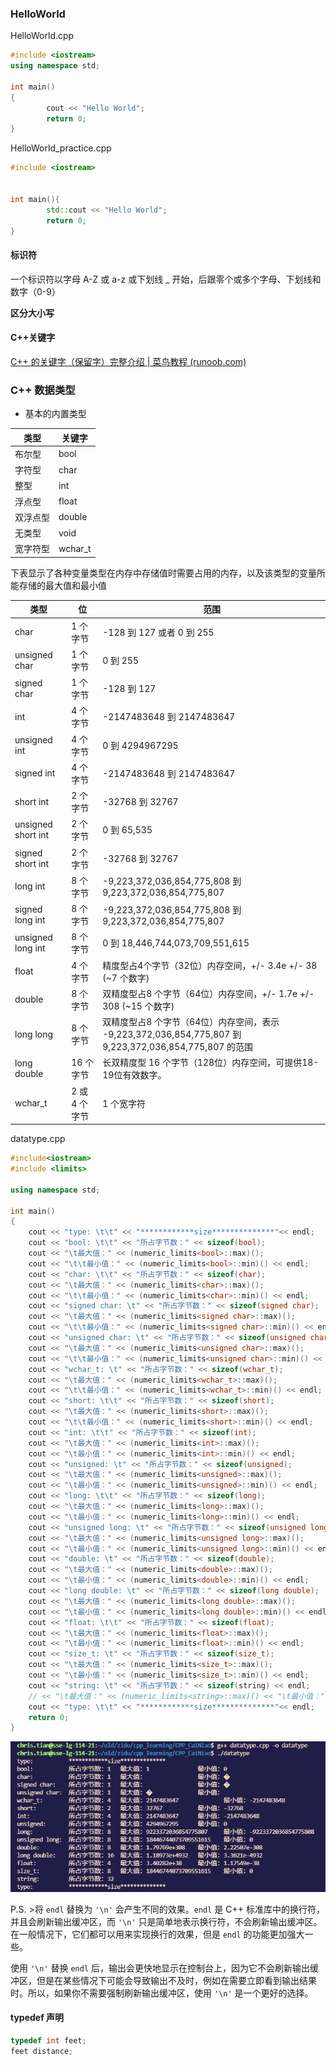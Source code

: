 ### HelloWorld

HelloWorld.cpp

```cpp
#include <iostream>
using namespace std;

int main()
{
        cout << "Hello World";
        return 0;
}
```

HelloWorld_practice.cpp

```cpp
#include <iostream>


int main(){
        std::cout << "Hello World";
        return 0;
}
```

#### 标识符

一个标识符以字母 A-Z 或 a-z 或下划线 _ 开始，后跟零个或多个字母、下划线和数字（0-9）

**区分大小写**

#### C++关键字

[C++ 的关键字（保留字）完整介绍 | 菜鸟教程 (runoob.com)](https://www.runoob.com/w3cnote/cpp-keyword-intro.html)

### C++ 数据类型

- 基本的内置类型

| 类型   | 关键字     |
| ---- | ------- |
| 布尔型  | bool    |
| 字符型  | char    |
| 整型   | int     |
| 浮点型  | float   |
| 双浮点型 | double  |
| 无类型  | void    |
| 宽字符型 | wchar_t |

下表显示了各种变量类型在内存中存储值时需要占用的内存，以及该类型的变量所能存储的最大值和最小值

| 类型                 | 位         | 范围                                                                                |
| ------------------ | --------- | --------------------------------------------------------------------------------- |
| char               | 1 个字节     | -128 到 127 或者 0 到 255                                                             |
| unsigned char      | 1 个字节     | 0 到 255                                                                           |
| signed char        | 1 个字节     | -128 到 127                                                                        |
| int                | 4 个字节     | -2147483648 到 2147483647                                                          |
| unsigned int       | 4 个字节     | 0 到 4294967295                                                                    |
| signed int         | 4 个字节     | -2147483648 到 2147483647                                                          |
| short int          | 2 个字节     | -32768 到 32767                                                                    |
| unsigned short int | 2 个字节     | 0 到 65,535                                                                        |
| signed short int   | 2 个字节     | -32768 到 32767                                                                    |
| long int           | 8 个字节     | -9,223,372,036,854,775,808 到 9,223,372,036,854,775,807                            |
| signed long int    | 8 个字节     | -9,223,372,036,854,775,808 到 9,223,372,036,854,775,807                            |
| unsigned long int  | 8 个字节     | 0 到 18,446,744,073,709,551,615                                                    |
| float              | 4 个字节     | 精度型占4个字节（32位）内存空间，+/- 3.4e +/- 38 (~7 个数字)                                        |
| double             | 8 个字节     | 双精度型占8 个字节（64位）内存空间，+/- 1.7e +/- 308 (~15 个数字)                                    |
| long long          | 8 个字节     | 双精度型占8 个字节（64位）内存空间，表示 -9,223,372,036,854,775,807 到 9,223,372,036,854,775,807 的范围 |
| long double        | 16 个字节    | 长双精度型 16 个字节（128位）内存空间，可提供18-19位有效数字。                                             |
| wchar_t            | 2 或 4 个字节 | 1 个宽字符                                                                            |

datatype.cpp

```cpp
#include<iostream>  
#include <limits>

using namespace std;  

int main()  
{  
    cout << "type: \t\t" << "************size**************"<< endl;  
    cout << "bool: \t\t" << "所占字节数：" << sizeof(bool);  
    cout << "\t最大值：" << (numeric_limits<bool>::max)();  
    cout << "\t\t最小值：" << (numeric_limits<bool>::min)() << endl;  
    cout << "char: \t\t" << "所占字节数：" << sizeof(char);  
    cout << "\t最大值：" << (numeric_limits<char>::max)();  
    cout << "\t\t最小值：" << (numeric_limits<char>::min)() << endl;  
    cout << "signed char: \t" << "所占字节数：" << sizeof(signed char);  
    cout << "\t最大值：" << (numeric_limits<signed char>::max)();  
    cout << "\t\t最小值：" << (numeric_limits<signed char>::min)() << endl;  
    cout << "unsigned char: \t" << "所占字节数：" << sizeof(unsigned char);  
    cout << "\t最大值：" << (numeric_limits<unsigned char>::max)();  
    cout << "\t\t最小值：" << (numeric_limits<unsigned char>::min)() << endl;  
    cout << "wchar_t: \t" << "所占字节数：" << sizeof(wchar_t);  
    cout << "\t最大值：" << (numeric_limits<wchar_t>::max)();  
    cout << "\t\t最小值：" << (numeric_limits<wchar_t>::min)() << endl;  
    cout << "short: \t\t" << "所占字节数：" << sizeof(short);  
    cout << "\t最大值：" << (numeric_limits<short>::max)();  
    cout << "\t\t最小值：" << (numeric_limits<short>::min)() << endl;  
    cout << "int: \t\t" << "所占字节数：" << sizeof(int);  
    cout << "\t最大值：" << (numeric_limits<int>::max)();  
    cout << "\t最小值：" << (numeric_limits<int>::min)() << endl;  
    cout << "unsigned: \t" << "所占字节数：" << sizeof(unsigned);  
    cout << "\t最大值：" << (numeric_limits<unsigned>::max)();  
    cout << "\t最小值：" << (numeric_limits<unsigned>::min)() << endl;  
    cout << "long: \t\t" << "所占字节数：" << sizeof(long);  
    cout << "\t最大值：" << (numeric_limits<long>::max)();  
    cout << "\t最小值：" << (numeric_limits<long>::min)() << endl;  
    cout << "unsigned long: \t" << "所占字节数：" << sizeof(unsigned long);  
    cout << "\t最大值：" << (numeric_limits<unsigned long>::max)();  
    cout << "\t最小值：" << (numeric_limits<unsigned long>::min)() << endl;  
    cout << "double: \t" << "所占字节数：" << sizeof(double);  
    cout << "\t最大值：" << (numeric_limits<double>::max)();  
    cout << "\t最小值：" << (numeric_limits<double>::min)() << endl;  
    cout << "long double: \t" << "所占字节数：" << sizeof(long double);  
    cout << "\t最大值：" << (numeric_limits<long double>::max)();  
    cout << "\t最小值：" << (numeric_limits<long double>::min)() << endl;  
    cout << "float: \t\t" << "所占字节数：" << sizeof(float);  
    cout << "\t最大值：" << (numeric_limits<float>::max)();  
    cout << "\t最小值：" << (numeric_limits<float>::min)() << endl;  
    cout << "size_t: \t" << "所占字节数：" << sizeof(size_t);  
    cout << "\t最大值：" << (numeric_limits<size_t>::max)();  
    cout << "\t最小值：" << (numeric_limits<size_t>::min)() << endl;  
    cout << "string: \t" << "所占字节数：" << sizeof(string) << endl;  
    // << "\t最大值：" << (numeric_limits<string>::max)() << "\t最小值：" << (numeric_limits<string>::min)() << endl;  
    cout << "type: \t\t" << "************size**************"<< endl;  
    return 0;  
}
```

![企业微信截图_17084246713235.png](..\pic\企业微信截图_17084246713235.png)

P.S. >将 `endl` 替换为 `'\n'` 会产生不同的效果。`endl` 是 C++ 标准库中的换行符，并且会刷新输出缓冲区，而 `'\n'` 只是简单地表示换行符，不会刷新输出缓冲区。在一般情况下，它们都可以用来实现换行的效果，但是 `endl` 的功能更加强大一些。

使用 `'\n'` 替换 `endl` 后，输出会更快地显示在控制台上，因为它不会刷新输出缓冲区，但是在某些情况下可能会导致输出不及时，例如在需要立即看到输出结果时。所以，如果你不需要强制刷新输出缓冲区，使用 `'\n'` 是一个更好的选择。

#### typedef 声明

```cpp
typedef int feet;
feet distance;
```
